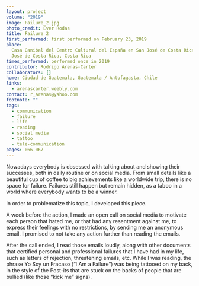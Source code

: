 ```yaml
---
layout: project
volume: "2019"
image: Failure_2.jpg
photo_credit: Ever Rodas
title: Failure 2
first_performed: first performed on February 23, 2019
place:
  Casa Canibal del Centro Cultural del España en San José de Costa Rica, San
  José de Costa Rica, Costa Rica
times_performed: performed once in 2019
contributor: Rodrigo Arenas-Carter
collaborators: []
home: Ciudad de Guatemala, Guatemala / Antofagasta, Chile
links:
  - arenascarter.weebly.com
contact: r_arenas@yahoo.com
footnote: ""
tags:
  - communication
  - failure
  - life
  - reading
  - social media
  - tattoo
  - tele-communication
pages: 066-067
---
```


Nowadays everybody is obsessed with talking about and showing their successes, both in daily routine or on social media. From small details like a beautiful cup of coffee to big achievements like a worldwide trip, there is no space for failure. Failures still happen but remain hidden, as a taboo in a world where everybody wants to be a winner.

In order to problematize this topic, I developed this piece.

A week before the action, I made an open call on social media to motivate each person that hated me, or that had any resentment against me, to express their feelings with no restrictions, by sending me an anonymous email. I promised to not take any action further than reading the emails.

After the call ended, I read those emails loudly, along with other documents that certified personal and professional failures that I have had in my life, such as letters of rejection, threatening emails, etc. While I was reading, the phrase Yo Soy un Fracaso (“I Am a Failure”) was being tattooed on my back, in the style of the Post-its that are stuck on the backs of people that are bullied (like those “kick me” signs).
